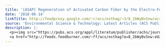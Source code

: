 ```yaml
---
title: '[ASAP] Regeneration of Activated Carbon Fiber by the Electro-Fenton Process'
date: '2018-06-14'
linkTitle: http://feedproxy.google.com/~r/acs/esthag/~3/8_2bWyBvSnw/acs.est.8b01554
source: 'Environmental Science & Technology: Latest Articles (ACS Publications)'
description: |-
  <p><img src="https://pubs.acs.org/appl/literatum/publisher/achs/journals/content/esthag/0/esthag.ahead-of-print/acs.est.8b01554/20180614/images/medium/es-2018-01554g_0006.gif" alt="TOC Graphic"/></p><div><cite>Environmental Science & Technology</cite></div><div>DOI: 10.1021/acs.est.8b01554</div><div class="feedflare">
  <a href="http://feeds.feedburner.com/~ff/acs/esthag?a=8_2bWyBvSnw:eUzeCNGLkQc:yIl2AUoC8zA"><img src="http://feeds.feedburner.com/~ff/acs/esthag?d=yIl2AUoC8zA" border="0"></img></a>
---
```

